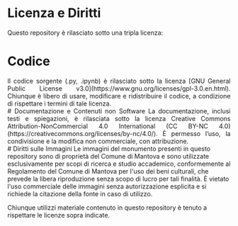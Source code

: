 # Licenza e Diritti
Questo repository è rilasciato sotto una tripla licenza:

# Codice
<div align="justify">
Il codice sorgente (.py, .ipynb) è rilasciato sotto la licenza [GNU General Public License v3.0](https://www.gnu.org/licenses/gpl-3.0.en.html).
Chiunque è libero di usare, modificare e ridistribuire il codice, a condizione di rispettare i termini di tale licenza.
</div>
<div align="justify">
# Documentazione e Contenuti non Software
La documentazione, inclusi testi e spiegazioni, è rilasciata sotto la licenza Creative Commons Attribution-NonCommercial 4.0 International (CC BY-NC 4.0) (https://creativecommons.org/licenses/by-nc/4.0/). È permesso l’uso, la condivisione e la modifica non commerciale, con attribuzione.
</div>
# Diritti sulle Immagini
Le immagini del monumento presenti in questo repository sono di proprietà del Comune di Mantova e sono utilizzate esclusivamente per scopi di ricerca e studio accademico, conformemente al Regolamento del Comune di Mantova per l'uso dei beni culturali, che prevede la libera riproduzione senza scopo di lucro per tali finalità. È vietato l'uso commerciale delle immagini senza autorizzazione esplicita e si richiede la citazione della fonte in caso di utilizzo.

Chiunque utilizzi materiale contenuto in questo repository è tenuto a rispettare le licenze sopra indicate.



